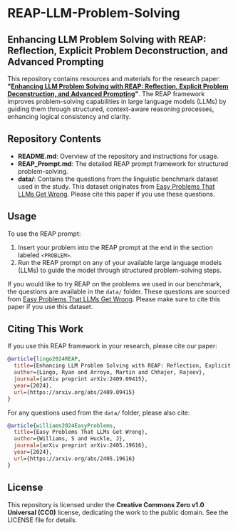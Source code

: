 # REAP-LLM-Problem-Solving

## Enhancing LLM Problem Solving with REAP: Reflection, Explicit Problem Deconstruction, and Advanced Prompting

This repository contains resources and materials for the research paper: **"[Enhancing LLM Problem Solving with REAP: Reflection, Explicit Problem Deconstruction, and Advanced Prompting](https://arxiv.org/abs/2409.09415)"**. The REAP framework improves problem-solving capabilities in large language models (LLMs) by guiding them through structured, context-aware reasoning processes, enhancing logical consistency and clarity.

## Repository Contents

- **README.md**: Overview of the repository and instructions for usage.
- **REAP_Prompt.md**: The detailed REAP prompt framework for structured problem-solving.
- **data/**: Contains the questions from the linguistic benchmark dataset used in the study. This dataset originates from [Easy Problems That LLMs Get Wrong](https://arxiv.org/abs/2405.19616). Please cite this paper if you use these questions.

## Usage

To use the REAP prompt:

1. Insert your problem into the REAP prompt at the end in the section labeled `<PROBLEM>`.
2. Run the REAP prompt on any of your available large language models (LLMs) to guide the model through structured problem-solving steps.

If you would like to try REAP on the problems we used in our benchmark, the questions are available in the `data/` folder. These questions are sourced from [Easy Problems That LLMs Get Wrong](https://arxiv.org/abs/2405.19616). Please make sure to cite this paper if you use this dataset.

## Citing This Work

If you use this REAP framework in your research, please cite our paper:

```bibtex
@article{lingo2024REAP,
  title={Enhancing LLM Problem Solving with REAP: Reflection, Explicit Problem Deconstruction, and Advanced Prompting},
  author={Lingo, Ryan and Arroyo, Martin and Chhajer, Rajeev},
  journal={arXiv preprint arXiv:2409.09415},
  year={2024},
  url={https://arxiv.org/abs/2409.09415}
}
```

For any questions used from the `data/` folder, please also cite:

```bibtex
@article{williams2024EasyProblems,
  title={Easy Problems That LLMs Get Wrong},
  author={Williams, S and Huckle, J},
  journal={arXiv preprint arXiv:2405.19616},
  year={2024},
  url={https://arxiv.org/abs/2405.19616}
}
```

## License

This repository is licensed under the **Creative Commons Zero v1.0 Universal (CC0)** license, dedicating the work to the public domain. See the LICENSE file for details.
